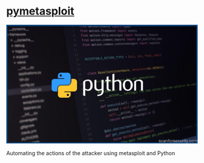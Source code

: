 <h1><a href="https://www.scanforsecurity.com/penetration-testing/automating-actions-attacker-using-metasploit-and-python.html">pymetasploit</a></h1>
<img src="https://github.com/dewebdes/CYBER-MILITARY-GERMANY/blob/master/Metasploit/Python/python-metasploit-automation.jpg" />
<p>Automating the actions of the attacker using metasploit and Python</p>
